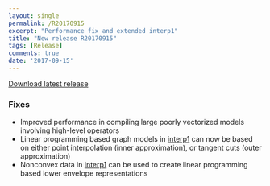 ```yaml
---
layout: single
permalink: /R20170915
excerpt: "Performance fix and extended interp1"
title: "New release R20170915"
tags: [Release]
comments: true
date: '2017-09-15'
---
```


[Download latest release](/download)

### Fixes

* Improved performance in compiling large poorly vectorized models involving high-level operators
* Linear programming based graph models in [interp1](/command/interp1) can now be based on either point interpolation (inner approximation), or tangent cuts (outer approximation)
* Nonconvex data in [interp1](/command/interp1) can be used to create linear programming based lower envelope representations







